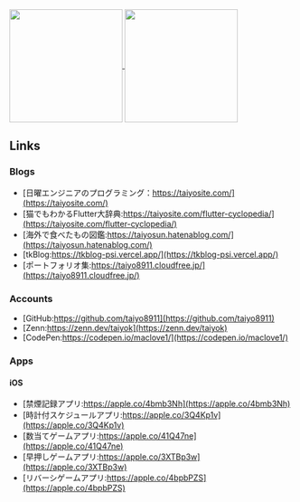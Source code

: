 <!--
**taiyo8911/taiyo8911** is a ✨ _special_ ✨ repository because its `README.md` (this file) appears on your GitHub profile.

Here are some ideas to get you started:

- 🔭 I’m currently working on ...
- 🌱 I’m currently learning ...
- 👯 I’m looking to collaborate on ...
- 🤔 I’m looking for help with ...
- 💬 Ask me about ...
- 📫 How to reach me: ...
- 😄 Pronouns: ...
- ⚡ Fun fact: ...
-->

<a href="https://github.com/anuraghazra/github-readme-stats">
  <img height=200 align="center" src="https://github-readme-stats.vercel.app/api?username=taiyo8911&theme=vue-dark&show" />
</a>
<a href="https://github.com/anuraghazra/convoychat">
  <img height=200 align="center" src="https://github-readme-stats.vercel.app/api/top-langs?username=taiyo8911&theme=vue-dark&show&layout=compact&langs_count=8&card_width=320" />
</a>

## Links

### Blogs
* [日曜エンジニアのプログラミング：https://taiyosite.com/](https://taiyosite.com/)
* [猫でもわかるFlutter大辞典:https://taiyosite.com/flutter-cyclopedia/](https://taiyosite.com/flutter-cyclopedia/)
* [海外で食べたもの図鑑:https://taiyosun.hatenablog.com/](https://taiyosun.hatenablog.com/)
* [tkBlog:https://tkblog-psi.vercel.app/](https://tkblog-psi.vercel.app/)
* [ポートフォリオ集:https://taiyo8911.cloudfree.jp/](https://taiyo8911.cloudfree.jp/)

### Accounts
* [GitHub:https://github.com/taiyo8911](https://github.com/taiyo8911)
* [Zenn:https://zenn.dev/taiyok](https://zenn.dev/taiyok)
* [CodePen:https://codepen.io/maclove1/](https://codepen.io/maclove1/)


### Apps
#### iOS
* [禁煙記録アプリ:https://apple.co/4bmb3Nh](https://apple.co/4bmb3Nh)
* [時計付スケジュールアプリ:https://apple.co/3Q4Kp1v](https://apple.co/3Q4Kp1v)
* [数当てゲームアプリ:https://apple.co/41Q47ne](https://apple.co/41Q47ne)
* [早押しゲームアプリ:https://apple.co/3XTBp3w](https://apple.co/3XTBp3w)
* [リバーシゲームアプリ:https://apple.co/4bpbPZS](https://apple.co/4bpbPZS)
